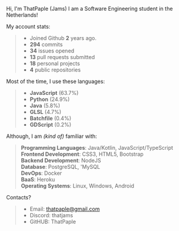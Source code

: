 Hi, I'm ThatPaple (Jams)
I am a Software Engineering student in the Netherlands!


My account stats:
>   - Joined Github **2** years ago.
>   - **294** commits
>   - **34** issues opened
>   - **13** pull requests submitted
>   - **18** personal projects
>   - **4** public repositories


Most of the time, I use these languages:
>    - **JavaScript** (63.7%)
>    - **Python** (24.9%)
>    - **Java** (5.8%)
>    - **GLSL** (4.7%)
>    - **Batchfile** (0.4%)
>    - **GDScript** (0.2%)

Although, I am _(kind of)_ familiar with:
>    **Programming Languages**: Java/Kotlin, JavaScript/TypeScript   
>    **Frontend Development**: CSS3, HTML5,  Bootstrap   
>    **Backend Development**: NodeJS   
>    **Database**: PostgreSQL, 'MySQL   
>    **DevOps**: Docker   
>    **BaaS**: Heroku   
>    **Operating Systems**: Linux, Windows, Android

Contacts?
> - Email: thatpaple@gmail.com
> - Discord: thatjams
> - GitHUB: ThatPaple

